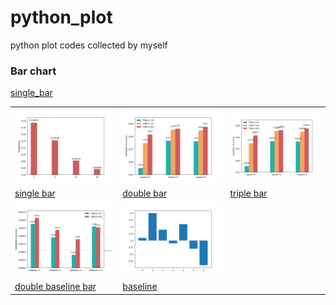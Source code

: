 # python_plot
python plot codes collected by myself

### Bar chart

[single_bar](https://github.com/gzrjzcx/python_plot/blob/master/bar/single_bar.py)

<table style="width:100%; table-layout:fixed;" align="center">
  <tr>
    <td><img width="300px" src="res/single_bar.png"></td>
    <td><img width="300px" src="res/double_bar.png"></td>
    <td><img width="300px" src="res/triple_bar.png"></td>
  </tr>
  <tr>
    <td><a href="https://github.com/gzrjzcx/python_plot/blob/master/bar/single_bar.py">single bar</a></td>
    <td><a href="https://github.com/gzrjzcx/python_plot/blob/master/bar/double_bar.py">double bar</a></td>
    <td><a href="https://github.com/gzrjzcx/python_plot/blob/master/bar/triple_bar.py">triple bar</a></td>
  </tr>
  <tr>
    <td><img width="300px" src="res/double_baseline_bar.png"></td>
    <td><img width="300px" src="res/baseline.png"></td>
    <td></td>
  </tr>
  <tr>
    <td><a href="https://github.com/gzrjzcx/python_plot/blob/master/bar/double_baseline_bar.py">double baseline bar</a></td>
    <td><a href="https://github.com/gzrjzcx/python_plot/blob/master/bar/baseline.py">baseline</a></td>
    <td></td>
  </tr>
</table>
